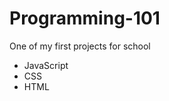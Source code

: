# Programming-101
One of my first projects for school
<html lang="en">
<head>
  <meta charset="UTF-8">
  <title>Lists Quiz</title>
  <!-- the next line loads the tests for the Udacity Feedback extension -->
  <meta name="udacity-grader" content="http://udacity.github.io/fend/fend-refresh/lesson2/problem-set/lists/tests.json">
</head>
<body>
  <ul>
    <li>JavaScript</li>
    <li>CSS</li>
    <li>HTML</li>
  </ul>
</body>
</html>
